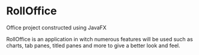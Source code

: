# RollOffice
Office project constructed using JavaFX

  RollOffice is an application in witch numerous features will be used such as 
charts, tab panes, titled panes and more to give a better look and feel.
